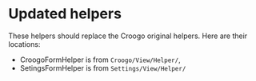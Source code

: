 # Updated helpers
These helpers should replace the Croogo original helpers. Here are their locations:

 * CroogoFormHelper is from `Croogo/View/Helper/`,
 * SetingsFormHelper is from `Settings/View/Helper/`